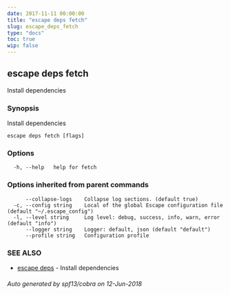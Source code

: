 ```yaml
---
date: 2017-11-11 00:00:00
title: "escape deps fetch"
slug: escape_deps_fetch
type: "docs"
toc: true
wip: false
---
```

## escape deps fetch

Install dependencies

### Synopsis


Install dependencies

```
escape deps fetch [flags]
```

### Options

```
  -h, --help   help for fetch
```

### Options inherited from parent commands

```
      --collapse-logs    Collapse log sections. (default true)
  -c, --config string    Local of the global Escape configuration file (default "~/.escape_config")
  -l, --level string     Log level: debug, success, info, warn, error (default "info")
      --logger string    Logger: default, json (default "default")
      --profile string   Configuration profile
```

### SEE ALSO
* [escape deps](../escape_deps/)	 - Install dependencies

###### Auto generated by spf13/cobra on 12-Jun-2018
